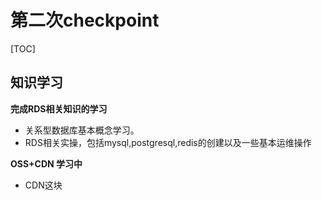 # 第二次checkpoint

[TOC]

## 知识学习
**完成RDS相关知识的学习**
- 关系型数据库基本概念学习。
- RDS相关实操，包括mysql,postgresql,redis的创建以及一些基本运维操作

**OSS+CDN 学习中**
- CDN这块

